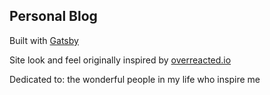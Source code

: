 ## Personal Blog

Built with [Gatsby](https://www.gatsbyjs.org/)

Site look and feel originally inspired by [overreacted.io](https://overreacted.io/)

Dedicated to: the wonderful people in my life who inspire me
